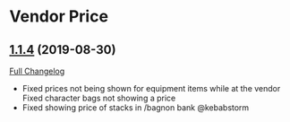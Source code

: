 # Vendor Price

## [1.1.4](https://github.com/ketho-wow/VendorPrice/tree/1.1.4) (2019-08-30)
[Full Changelog](https://github.com/ketho-wow/VendorPrice/compare/1.1.3...1.1.4)

- Fixed prices not being shown for equipment items while at the vendor  
    Fixed character bags not showing a price  
- Fixed showing price of stacks in /bagnon bank @kebabstorm  
